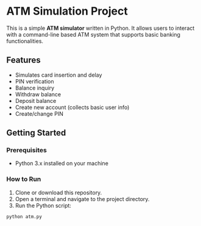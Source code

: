# ATM Simulation Project

This is a simple **ATM simulator** written in Python. It allows users to interact with a command-line based ATM system that supports basic banking functionalities.

## Features

- Simulates card insertion and delay
- PIN verification
- Balance inquiry
- Withdraw balance
- Deposit balance
- Create new account (collects basic user info)
- Create/change PIN

## Getting Started

### Prerequisites

- Python 3.x installed on your machine

### How to Run

1. Clone or download this repository.
2. Open a terminal and navigate to the project directory.
3. Run the Python script:

```bash
python atm.py
